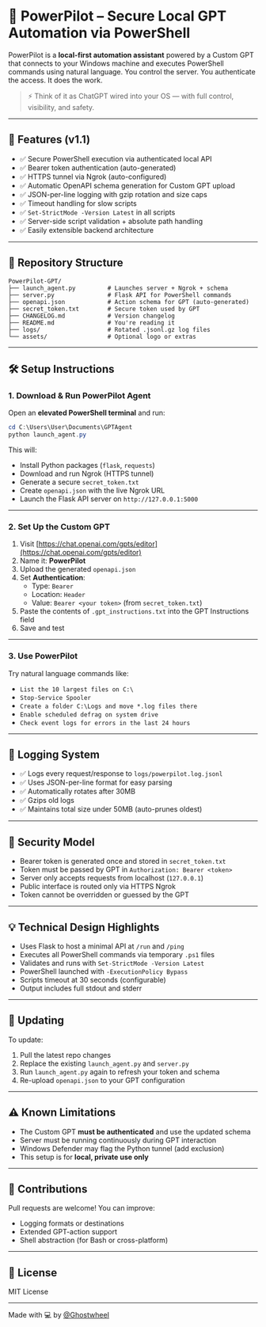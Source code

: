 # 🧠 PowerPilot – Secure Local GPT Automation via PowerShell

PowerPilot is a **local-first automation assistant** powered by a Custom GPT that connects to your Windows machine and executes PowerShell commands using natural language. You control the server. You authenticate the access. It does the work.

> ⚡️ Think of it as ChatGPT wired into your OS — with full control, visibility, and safety.

---

## 🚀 Features (v1.1)

- ✅ Secure PowerShell execution via authenticated local API  
- ✅ Bearer token authentication (auto-generated)  
- ✅ HTTPS tunnel via Ngrok (auto-configured)  
- ✅ Automatic OpenAPI schema generation for Custom GPT upload  
- ✅ JSON-per-line logging with gzip rotation and size caps  
- ✅ Timeout handling for slow scripts  
- ✅ `Set-StrictMode -Version Latest` in all scripts  
- ✅ Server-side script validation + absolute path handling  
- ✅ Easily extensible backend architecture  

---

## 📂 Repository Structure

```
PowerPilot-GPT/
├── launch_agent.py         # Launches server + Ngrok + schema
├── server.py               # Flask API for PowerShell commands
├── openapi.json            # Action schema for GPT (auto-generated)
├── secret_token.txt        # Secure token used by GPT
├── CHANGELOG.md            # Version changelog
├── README.md               # You're reading it
├── logs/                   # Rotated .jsonl.gz log files
└── assets/                 # Optional logo or extras
```

---

## 🛠️ Setup Instructions

### 1. Download & Run PowerPilot Agent

Open an **elevated PowerShell terminal** and run:

```powershell
cd C:\Users\User\Documents\GPTAgent
python launch_agent.py
```

This will:

- Install Python packages (`flask`, `requests`)  
- Download and run Ngrok (HTTPS tunnel)  
- Generate a secure `secret_token.txt`  
- Create `openapi.json` with the live Ngrok URL  
- Launch the Flask API server on `http://127.0.0.1:5000`  

---

### 2. Set Up the Custom GPT

1. Visit [https://chat.openai.com/gpts/editor](https://chat.openai.com/gpts/editor)  
2. Name it: **PowerPilot**  
3. Upload the generated `openapi.json`  
4. Set **Authentication**:
   - Type: `Bearer`
   - Location: `Header`
   - Value: `Bearer <your token>` (from `secret_token.txt`)  
5. Paste the contents of `.gpt_instructions.txt` into the GPT Instructions field  
6. Save and test  

---

### 3. Use PowerPilot

Try natural language commands like:

- `List the 10 largest files on C:\`  
- `Stop-Service Spooler`  
- `Create a folder C:\Logs and move *.log files there`  
- `Enable scheduled defrag on system drive`  
- `Check event logs for errors in the last 24 hours`  

---

## 🧾 Logging System

- ✅ Logs every request/response to `logs/powerpilot.log.jsonl`  
- ✅ Uses JSON-per-line format for easy parsing  
- ✅ Automatically rotates after 30MB  
- ✅ Gzips old logs  
- ✅ Maintains total size under 50MB (auto-prunes oldest)  

---

## 🔐 Security Model

- Bearer token is generated once and stored in `secret_token.txt`  
- Token must be passed by GPT in `Authorization: Bearer <token>`  
- Server only accepts requests from localhost (`127.0.0.1`)  
- Public interface is routed only via HTTPS Ngrok  
- Token cannot be overridden or guessed by the GPT  

---

## 💡 Technical Design Highlights

- Uses Flask to host a minimal API at `/run` and `/ping`  
- Executes all PowerShell commands via temporary `.ps1` files  
- Validates and runs with `Set-StrictMode -Version Latest`  
- PowerShell launched with `-ExecutionPolicy Bypass`  
- Scripts timeout at 30 seconds (configurable)  
- Output includes full stdout and stderr  

---

## 🔁 Updating

To update:

1. Pull the latest repo changes  
2. Replace the existing `launch_agent.py` and `server.py`  
3. Run `launch_agent.py` again to refresh your token and schema  
4. Re-upload `openapi.json` to your GPT configuration  

---

## ⚠️ Known Limitations

- The Custom GPT **must be authenticated** and use the updated schema  
- Server must be running continuously during GPT interaction  
- Windows Defender may flag the Python tunnel (add exclusion)  
- This setup is for **local, private use only**  

---

## 🤝 Contributions

Pull requests are welcome! You can improve:

- Logging formats or destinations  
- Extended GPT-action support  
- Shell abstraction (for Bash or cross-platform)  

---

## 📄 License

MIT License

---

Made with 💻 by [@GhostwheeI](https://github.com/GhostwheeI)
